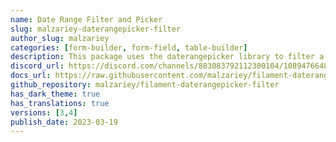 ```yaml
---
name: Date Range Filter and Picker
slug: malzariey-daterangepicker-filter
author_slug: malzariey
categories: [form-builder, form-field, table-builder]
description: This package uses the daterangepicker library to filter a date within a range.
discord_url: https://discord.com/channels/883083792112300104/1089476648442802306
docs_url: https://raw.githubusercontent.com/malzariey/filament-daterangepicker-filter/main/README.md
github_repository: malzariey/filament-daterangepicker-filter
has_dark_theme: true
has_translations: true
versions: [3,4]
publish_date: 2023-03-19
---
```

